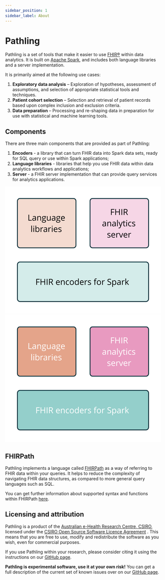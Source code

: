 ```yaml
---
sidebar_position: 1
sidebar_label: About
---
```


# Pathling

Pathling is a set of tools that make it easier to
use [FHIR&reg;](https://hl7.org/fhir) within data analytics. It is built
on [Apache Spark](https://spark.apache.org), and includes both language
libraries and a server implementation.

It is primarily aimed at the following use cases:

1. **Exploratory data analysis** – Exploration of hypotheses, assessment of
   assumptions, and selection of appropriate statistical tools and techniques.
2. **Patient cohort selection** – Selection and retrieval of patient records
   based
   upon complex inclusion and exclusion criteria.
3. **Data preparation** – Processing and re-shaping data in preparation for use
   with statistical and machine learning tools.

## Components

There are three main components that are provided as part of Pathling:

1. **Encoders** - a library that can turn FHIR data into Spark data sets, ready
   for SQL query or use within Spark applications;
2. **Language libraries** - libraries that help you use FHIR data within data
   analytics workflows and applications;
4. **Server** - a FHIR server implementation that can provide query services for
   analytics applications.

![Components](/images/components.svg#light-mode-only "Architecture")
![Components](/images/components-dark.svg#dark-mode-only "Architecture")

## FHIRPath

Pathling implements a language called [FHIRPath](https://hl7.org/fhirpath/) as a
way of referring to FHIR data within your queries. It helps to reduce the
complexity of navigating FHIR data structures, as compared to more general query
languages such as SQL.

You can get further information about supported syntax and functions within
FHIRPath [here](/docs/fhirpath).

## Licensing and attribution

Pathling is a product of the
[Australian e-Health Research Centre, CSIRO](https://aehrc.csiro.au), licensed
under the
[CSIRO Open Source Software Licence Agreement](https://github.com/aehrc/pathling/blob/main/LICENSE.md)
.
This means that you are free to use, modify and redistribute the software as
you wish, even for commercial purposes.

If you use Pathling within your research, please consider citing it using the
instructions on our [GitHub page](https://github.com/aehrc/pathling).

**Pathling is experimental software, use it at your own risk!** You can get a
full description of the current set of known issues over on our
[GitHub page](https://github.com/aehrc/pathling/issues).
